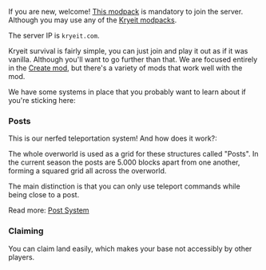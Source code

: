 If you are new, welcome! [This modpack](https://modrinth.com/modpack/kryeit) is mandatory to join the server. Although you may use any of the [Kryeit modpacks](https://kryeit.com/modpacks).

The server IP is `kryeit.com`.

Kryeit survival is fairly simple, you can just join and play it out as if it was vanilla. Although you'll want to go further than that. We are focused entirely in the [Create mod](https://createmod.net), but there's a variety of mods that work well with the mod. 

We have some systems in place that you probably want to learn about if you're sticking here:

### Posts

This is our nerfed teleportation system! And how does it work?:

The whole overworld is used as a grid for these structures called "Posts". In the current season the posts are 5.000 blocks apart from one another, forming a squared grid all across the overworld.

The main distinction is that you can only use teleport commands while being close to a post.

Read more: [Post System](/posts/commands)

### Claiming

You can claim land easily, which makes your base not accessibly by other players.

